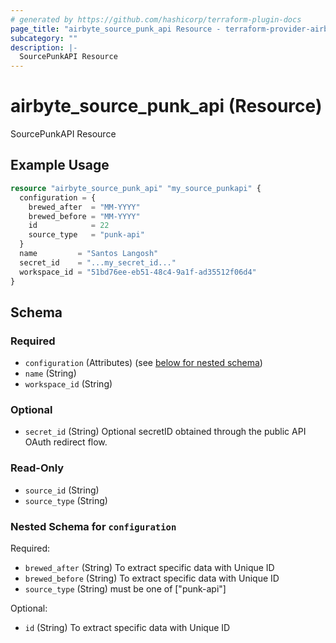 ```yaml
---
# generated by https://github.com/hashicorp/terraform-plugin-docs
page_title: "airbyte_source_punk_api Resource - terraform-provider-airbyte"
subcategory: ""
description: |-
  SourcePunkAPI Resource
---
```


# airbyte_source_punk_api (Resource)

SourcePunkAPI Resource

## Example Usage

```terraform
resource "airbyte_source_punk_api" "my_source_punkapi" {
  configuration = {
    brewed_after  = "MM-YYYY"
    brewed_before = "MM-YYYY"
    id            = 22
    source_type   = "punk-api"
  }
  name         = "Santos Langosh"
  secret_id    = "...my_secret_id..."
  workspace_id = "51bd76ee-eb51-48c4-9a1f-ad35512f06d4"
}
```

<!-- schema generated by tfplugindocs -->
## Schema

### Required

- `configuration` (Attributes) (see [below for nested schema](#nestedatt--configuration))
- `name` (String)
- `workspace_id` (String)

### Optional

- `secret_id` (String) Optional secretID obtained through the public API OAuth redirect flow.

### Read-Only

- `source_id` (String)
- `source_type` (String)

<a id="nestedatt--configuration"></a>
### Nested Schema for `configuration`

Required:

- `brewed_after` (String) To extract specific data with Unique ID
- `brewed_before` (String) To extract specific data with Unique ID
- `source_type` (String) must be one of ["punk-api"]

Optional:

- `id` (String) To extract specific data with Unique ID


